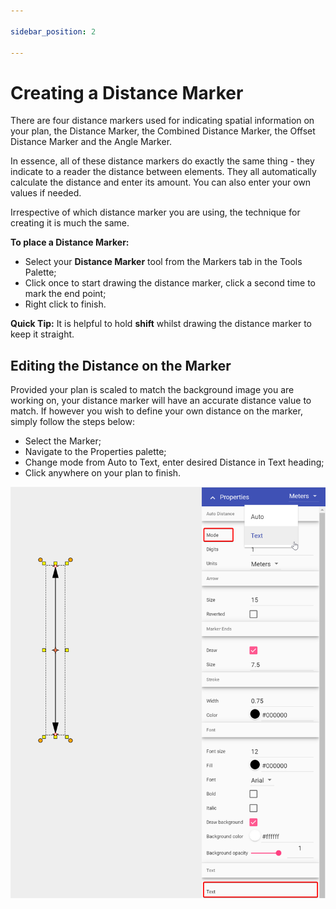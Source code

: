 ```yaml
---

sidebar_position: 2

---
```

# Creating a Distance Marker

There are four distance markers used for indicating spatial information on your plan, the Distance Marker, the Combined Distance Marker, the Offset Distance Marker and the Angle Marker.

In essence, all of these distance markers do exactly the same thing - they indicate to a reader the distance between elements. They all automatically calculate the distance and enter its amount. You can also enter your own values if needed.

Irrespective of which distance marker you are using, the technique for creating it is much the same.

**To place a Distance Marker:**

- Select your **Distance Marker** tool from the Markers tab in the Tools Palette;
- Click once to start drawing the distance marker, click a second time to mark the end point;
- Right click to finish.

**Quick Tip:** It is helpful to hold **shift** whilst drawing the distance marker to keep it straight.

## Editing the Distance on the Marker

Provided your plan is scaled to match the background image you are working on, your distance marker will have an accurate distance value to match. If however you wish to define your own distance on the marker, simply follow the steps below:

- Select the Marker;
- Navigate to the Properties palette;
- Change mode from Auto to Text, enter desired Distance in Text heading;
- Click anywhere on your plan to finish.

![Setting Distance](./assets/Setting_Distance.png)
